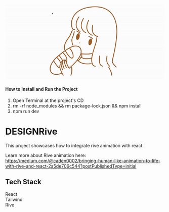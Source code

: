 ![](https://github.com/Caden0002/DESIGNRive/blob/main/rive.gif)
#### How to Install and Run the Project ####
1. Open Terminal at the project's CD<br />
2. rm -rf node_modules && rm package-lock.json && npm install<br />
3. npm run dev<br />

# DESIGNRive
This project showcases how to integrate rive animation with react.<br />

Learn more about Rive animation here:<br />
https://medium.com/@caden0002/bringing-human-like-animation-to-life-with-rive-and-react-2a5de706c544?postPublishedType=initial

## Tech Stack ##
React<br />
Tailwind<br />
Rive<br />


